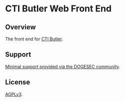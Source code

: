 # CTI Butler Web Front End

## Overview

The front end for [CTI Butler](https://www.ctibutler.com/).

## Support

[Minimal support provided via the DOGESEC community](https://community.dogesec.com/).

## License

[AGPLv3](/LICENSE).